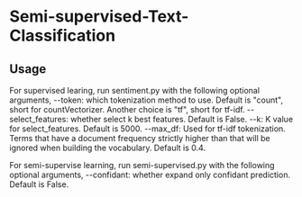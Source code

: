 # Semi-supervised-Text-Classification

## Usage
For supervised learing, 
run sentiment.py with the following optional arguments,
--token: which tokenization method to use. Default is "count", short for countVectorizer. Another choice is "tf", short for tf-idf. 
--select_features: whether select k best features. Default is False.
--k: K value for select_features. Default is 5000.
--max_df: Used for tf-idf tokenization. Terms that have a document frequency strictly higher than that will be ignored when building the vocabulary. Default is 0.4.

For semi-supervise learning,
run semi-supervised.py with the following optional arguments,
--confidant: whether expand only confidant prediction. Default is False. 